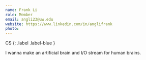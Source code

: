 ```yaml
---
name: Frank Li
role: Member
email: angli23@uw.edu
website: https://www.linkedin.com/in/anglifrank
photo:
---
```


CS
{: .label .label-blue }

<!-- Emergent Lang
{: .label .label-purple } -->

I wanna make an artificial brain and I/O stream for human brains. 
